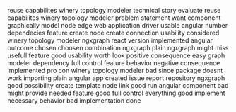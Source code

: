 reuse capabilites winery topology modeler technical story evaluate reuse capabilites winery topology modeler problem statement want component graphically model node edge web application driver usable angular number dependecies feature create node create connection usability considered winery topology modeler ngxgraph react version implemented angular outcome chosen choosen combination ngxgraph plain ngxgraph might miss usefull feature good usability worth look positive consequence easy graph modeler dependency full control feature behavior negative consequence implemented pro con winery topology modeler bad since package doesnt work importing plain angular app created issue report repository ngxgraph good possibility create template node link good run angular component bad might provide needed feature good full control everything good implement necessary behavior bad implementation done